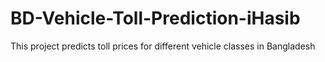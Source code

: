 # BD-Vehicle-Toll-Prediction-iHasib
This project predicts toll prices for different vehicle classes in Bangladesh
